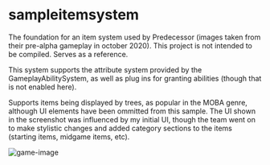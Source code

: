 # sampleitemsystem

The foundation for an item system used by Predecessor (images taken from their pre-alpha gameplay in october 2020). This project is not intended to be compiled. Serves as a reference.

This system supports the attribute system provided by the GameplayAbilitySystem, as well as plug ins for granting abilities (though that is not enabled here).

Supports items being displayed by trees, as popular in the MOBA genre, although UI elements have been ommitted from this sample. The UI shown in the screenshot was influenced by my initial
UI, though the team went on to make stylistic changes and added category sections to the items (starting items, midgame items, etc).

![game-image](https://cdn.discordapp.com/attachments/381955162387906572/826225882372767774/unknown.png)
